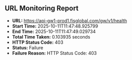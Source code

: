 ## URL Monitoring Report

- **URL:** https://api-gw1-prod1.fisglobal.com/gw/v1/health
- **Start Time:** 2025-10-11T11:47:48.925799
- **End Time:** 2025-10-11T11:47:49.029734
- **Total Time Taken:** 0.103935 seconds
- **HTTP Status Code:** 403
- **Status:** Failure
- **Failure Reason:** HTTP Status Code: 403
